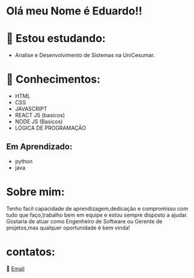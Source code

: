 # Olá meu Nome é Eduardo!!

# 📓 Estou estudando: 

- Analise e Desenvolvimento de Sistemas na UniCesumar.

# 📖 Conhecimentos:

- HTML
- CSS
- JAVASCRIPT
- REACT JS (basicos)
- NODE JS (Basicos)
- LOGICA DE PROGRAMAÇÂO

## Em Aprendizado:

- python
- java

# Sobre mim:

Tenho facil capacidade de aprendizagem,dedicaçâo e compromisso com tudo que faço,trabalho bem em equipe e estou sempre disposto a ajudar.
Gostaria de atuar como Engenheiro de Software ou Gerente de projetos,mas qualquer oportunidade é bem vinda!

# contatos:

📧 [Email](lion92185@gmail.com)

